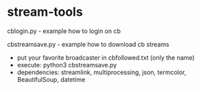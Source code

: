 # stream-tools

cblogin.py - example how to login on cb

cbstreamsave.py - example how to download cb streams
  - put your favorite broadcaster in cbfollowed.txt (only the name)
  - execute: python3 cbstreamsave.py
  - dependencies: streamlink, multiprocessing, json, termcolor, BeautifulSoup, datetime
